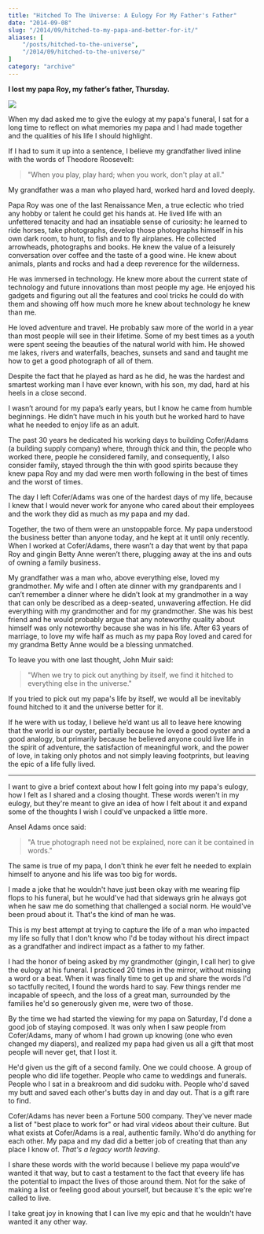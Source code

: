 ```yaml
---
title: "Hitched To The Universe: A Eulogy For My Father's Father"
date: "2014-09-08"
slug: "/2014/09/hitched-to-my-papa-and-better-for-it/"
aliases: [
    "/posts/hitched-to-the-universe",
    "/2014/09/hitched-to-the-universe/"
]
category: "archive"
---
```


__I lost my papa Roy, my father’s father, Thursday.__

<img src="/img/hitched-to-the-universe.jpg">

When my dad asked me to give the eulogy at my papa's funeral, I sat for a long time to reflect on what memories my papa and I had made together and the qualities of his life I should highlight.

If I had to sum it up into a sentence, I believe my grandfather lived inline with the words of Theodore Roosevelt:

> "When you play, play hard; when you work, don't play at all."

My grandfather was a man who played hard, worked hard and loved deeply.

Papa Roy was one of the last Renaissance Men, a true eclectic who tried any hobby or talent he could get his hands at. He lived life with an unfettered tenacity and had an insatiable sense of curiosity: he learned to ride horses, take photographs, develop those photographs himself in his own dark room, to hunt, to fish and to fly airplanes. He collected arrowheads, photographs and books. He knew the value of a leisurely conversation over coffee and the taste of a good wine. He knew about animals, plants and rocks and had a deep reverence for the wilderness.

He was immersed in technology. He knew more about the current state of technology and future innovations than most people my age. He enjoyed his gadgets and figuring out all the features and cool tricks he could do with them and showing off how much more he knew about technology he knew than me.

He loved adventure and travel. He probably saw more of the world in a year than most people will see in their lifetime. Some of my best times as a youth were spent seeing the beauties of the natural world with him. He showed me lakes, rivers and waterfalls, beaches, sunsets and sand and taught me how to get a good photograph of all of them.

Despite the fact that he played as hard as he did, he was the hardest and smartest working man I have ever known, with his son, my dad, hard at his heels in a close second.

I wasn’t around for my papa’s early years, but I know he came from humble beginnings. He didn’t have much in his youth but he worked hard to have what he needed to enjoy life as an adult.

The past 30 years he dedicated his working days to building Cofer/Adams (a building supply company) where, through thick and thin, the people who worked there, people he considered family, and consequently, I also consider family, stayed through the thin with good spirits because they knew papa Roy and my dad were men worth following in the best of times and the worst of times.

The day I left Cofer/Adams was one of the hardest days of my life, because I knew that I would never work for anyone who cared about their employees and the work they did as much as my papa and my dad.

Together, the two of them were an unstoppable force. My papa understood the business better than anyone today, and he kept at it until only recently. When I worked at Cofer/Adams, there wasn’t a day that went by that papa Roy and gingin Betty Anne weren’t there, plugging away at the ins and outs of owning a family business.

My grandfather was a man who, above everything else, loved my grandmother. My wife and I often ate dinner with my grandparents and I can’t remember a dinner where he didn’t look at my grandmother in a way that can only be described as a deep-seated, unwavering affection. He did everything with my grandmother and for my grandmother. She was his best friend and he would probably argue that any noteworthy quality about himself was only noteworthy because she was in his life. After 63 years of marriage, to love my wife half as much as my papa Roy loved and cared for my grandma Betty Anne would be a blessing unmatched.

To leave you with one last thought, John Muir said:

>  "When we try to pick out anything by itself, we find it hitched to everything else in the universe."

If you tried to pick out my papa's life by itself, we would all be inevitably found hitched to it and the universe better for it.

If he were with us today, I believe he’d want us all to leave here knowing that the world is our oyster, partially because he loved a good oyster and a good analogy, but primarily because he believed anyone could live life in the spirit of adventure, the satisfaction of meaningful work, and the power of love, in taking only photos and not simply leaving footprints, but leaving the epic of a life fully lived.

* * *

I want to give a brief context about how I felt going into my papa's eulogy, how I felt as I shared and a closing thought. These words weren't in my eulogy, but they're meant to give an idea of how I felt about it and expand some of the thoughts I wish I could've unpacked a little more.

Ansel Adams once said:

> "A true photograph need not be explained, nore can it be contained in words."

The same is true of my papa, I don't think he ever felt he needed to explain himself to anyone and his life was too big for words.

I made a joke that he wouldn't have just been okay with me wearing flip flops to his funeral, but he would've had that sideways grin he always got when he saw me do something that challenged a social norm. He would've been proud about it. That's the kind of man he was.

This is my best attempt at trying to capture the life of a man who impacted my life so fully that I don't know who I'd be today without his direct impact as a grandfather and indirect impact as a father to my father.

I had the honor of being asked by my grandmother (gingin, I call her) to give the eulogy at his funeral. I practiced 20 times in the mirror, without missing a word or a beat. When it was finally time to get up and share the words I'd so tactfully recited, I found the words hard to say. Few things render me incapable of speech, and the loss of a great man, surrounded by the families he'd so generously given me, were two of those.

By the time we had started the viewing for my papa on Saturday, I'd done a good job of staying composed. It was only when I saw people from Cofer/Adams, many of whom I had grown up knowing (one who even changed my diapers), and realized my papa had given us all a gift that most people will never get, that I lost it.

He'd given us the gift of a second family. One we could choose. A group of people who did life together. People who came to weddings and funerals. People who I sat in a breakroom and did sudoku with. People who'd saved my butt and saved each other's butts day in and day out. That is a gift rare to find.

Cofer/Adams has never been a Fortune 500 company. They've never made a list of "best place to work for" or had viral videos about their culture. But what exists at Cofer/Adams is a real, authentic family. Who'd do anything for each other. My papa and my dad did a better job of creating that than any place I know of. _That's a legacy worth leaving_.

I share these words with the world because I believe my papa would've wanted it that way, but to cast a testament to the fact that eveery life has the potential to impact the lives of those around them. Not for the sake of making a list or feeling good about yourself, but because it's the epic we're called to live.

I take great joy in knowing that I can live my epic and that he wouldn't have wanted it any other way.

